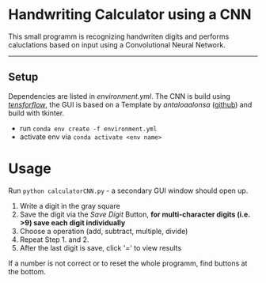 # Handwriting Calculator using a CNN

This small programm is recognizing handwriten digits and performs caluclations based on input using a Convolutional Neural Network.

---

## Setup

Dependencies are listed in *environment.yml*. The CNN is build using _[tensforflow](https://www.tensorflow.org)_, the GUI is based on a Template by _antaloaalonsa_ ([github](https://github.com/antaloaalonso/CNN-With-GUI)) and build with tkinter.

* run `conda env create -f environment.yml`
* activate env via `conda activate <env name>`

# Usage

Run `python calculatorCNN.py` - a secondary GUI window should open up.

1. Write a digit in the gray square
2. Save the digit via the _Save Digit_ Button, **for multi-character digits (i.e. >9) save each digit individually**
3. Choose a operation (add, subtract, multiple, divide)
4. Repeat Step 1. and 2.
5. After the last digit is save, click '=' to view results

If a number is not correct or to reset the whole programm, find buttons at the bottom.